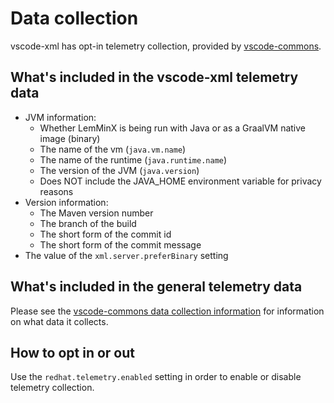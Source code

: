 # Data collection

vscode-xml has opt-in telemetry collection, provided by [vscode-commons](https://github.com/redhat-developer/vscode-commons).

## What's included in the vscode-xml telemetry data

 * JVM information:
    * Whether LemMinX is being run with Java or as a GraalVM native image (binary)
    * The name of the vm (`java.vm.name`)
    * The name of the runtime (`java.runtime.name`)
    * The version of the JVM (`java.version`)
    * Does NOT include the JAVA\_HOME environment variable for privacy reasons
 * Version information:
    * The Maven version number
    * The branch of the build
    * The short form of the commit id
    * The short form of the commit message
 * The value of the `xml.server.preferBinary` setting

## What's included in the general telemetry data

Please see the
[vscode-commons data collection information](https://github.com/redhat-developer/vscode-commons/blob/master/USAGE_DATA.md#other-extensions)
for information on what data it collects.

## How to opt in or out

Use the `redhat.telemetry.enabled` setting in order to enable or disable telemetry collection.
